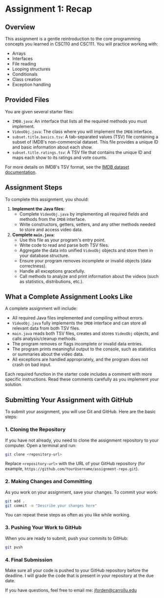 
# Assignment 1: Recap

## Overview

This assignment is a gentle reintroduction to the core programming concepts you learned in CSC110 and CSC111. You will practice working with:

- Arrays
- Interfaces
- File reading
- Looping structures
- Conditionals
- Class creation
- Exception handling

## Provided Files

You are given several starter files:

- `IMDB.java`: An interface that lists all the required methods you must implement.
- `VideoObj.java`: The class where you will implement the `IMDB` interface.
- `subset.title.basics.tsv`: A tab-separated values (TSV) file containing a subset of IMDB's non-commercial dataset. This file provides a unique ID and basic information about each show.
- `subset.title.ratings.tsv`: A TSV file that contains the unique ID and maps each show to its ratings and vote counts.

For more details on IMDB's TSV format, see the [IMDB dataset documentation](https://developer.imdb.com/non-commercial-datasets/).

## Assignment Steps

To complete this assignment, you should:

1. **Implement the Java files:**
	- Complete `VideoObj.java` by implementing all required fields and methods from the `IMDB` interface.
	- Write constructors, getters, setters, and any other methods needed to store and access video data.
2. **Complete `main.java`:**
	- Use this file as your program's entry point.
	- Write code to read and parse both TSV files.
	- Aggregate the data into unified `VideoObj` objects and store them in your database structure.
	- Ensure your program removes incomplete or invalid objects (data correctness).
	- Handle all exceptions gracefully.
	- Call methods to analyze and print information about the videos (such as statistics, distributions, etc.).

## What a Complete Assignment Looks Like

A complete assignment will include:

- All required Java files implemented and compiling without errors.
- `VideoObj.java` fully implements the `IMDB` interface and can store all relevant data from both TSV files.
- `main.java` reads both TSV files, creates and stores `VideoObj` objects, and calls analysis/cleanup methods.
- The program removes or flags incomplete or invalid data entries.
- The program prints meaningful output to the console, such as statistics or summaries about the video data.
- All exceptions are handled appropriately, and the program does not crash on bad input.

Each required function in the starter code includes a comment with more specific instructions. Read these comments carefully as you implement your solution.


## Submitting Your Assignment with GitHub

To submit your assignment, you will use Git and GitHub. Here are the basic steps:

### 1. Cloning the Repository

If you have not already, you need to clone the assignment repository to your computer. Open a terminal and run:

```bash
git clone <repository-url>
```

Replace `<repository-url>` with the URL of your GitHub repository (for example, `https://github.com/YourUsername/assignment-repo.git`).

### 2. Making Changes and Committing

As you work on your assignment, save your changes. To commit your work:

```bash
git add .
git commit -m "Describe your changes here"
```

You can repeat these steps as often as you like while working.

### 3. Pushing Your Work to GitHub

When you are ready to submit, push your commits to GitHub:

```bash
git push
```

### 4. Final Submission

Make sure all your code is pushed to your GitHub repository before the deadline. I will grade the code that is present in your repository at the due date.

If you have questions, feel free to email me: jforden@carrollu.edu

